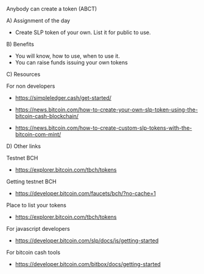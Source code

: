 Anybody can create a token (ABCT)

A) Assignment of the day
- Create SLP token of your own. List it for public to use.

B) Benefits
- You will know, how to use, when to use it.
- You can raise funds issuing your own tokens

C) Resources

For non developers
- https://simpleledger.cash/get-started/

- https://news.bitcoin.com/how-to-create-your-own-slp-token-using-the-bitcoin-cash-blockchain/

- https://news.bitcoin.com/how-to-create-custom-slp-tokens-with-the-bitcoin-com-mint/

D) Other links

Testnet BCH
- https://explorer.bitcoin.com/tbch/tokens

Getting testnet BCH
- https://developer.bitcoin.com/faucets/bch/?no-cache=1

Place to list your tokens
- https://explorer.bitcoin.com/tbch/tokens

For javascript developers
- https://developer.bitcoin.com/slp/docs/js/getting-started

For bitcoin cash tools
- https://developer.bitcoin.com/bitbox/docs/getting-started 


